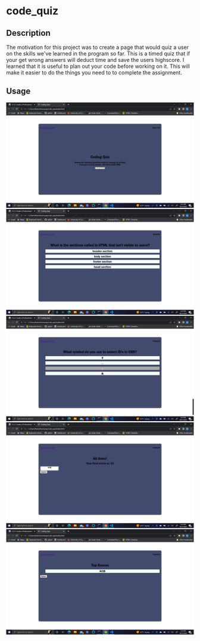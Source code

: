 # code_quiz


## Description
The motivation for this project was to create a page that would quiz a user on the skills we've learned in the program so far. This is a timed quiz that if your get wrong answers will deduct time and save the users highscore. I learned that it is useful to plan out your code before working on it. This will make it easier to do the things you need to to complete the assignment.

## Usage
![The opening page of the quiz](assets/images/2022-10-11.png)
![Sample question of the quiz](assets/images/2022-10-11%20(1).png)
![Highlighted question of the quiz](assets/images/2022-10-11%20(2).png)
![Text box where you add your intials and see your score](assets/images/2022-10-11%20(3).png)
![Showing the highscore in the localstorage](assets/images/2022-10-11%20(4).png)



